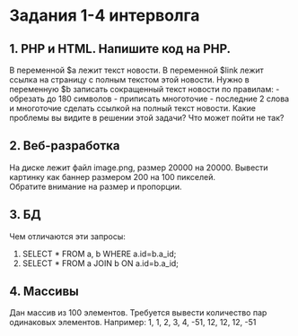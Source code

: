 **Задания 1-4 интерволга**
======================

**1. PHP и HTML. Напишите код на PHP.**
---------------------------------------
В переменной $a лежит текст новости. В переменной $link лежит ссылка на страницу с полным текстом этой новости.
Нужно в переменную $b записать сокращенный текст новости по правилам: - обрезать до 180 символов - приписать многоточие - 
последние 2 слова и многоточие сделать ссылкой на полный текст новости.
Какие проблемы вы видите в решении этой задачи? Что может пойти не так?

**2. Веб-разработка**
-----------------------
На диске лежит файл image.png, размер 20000 на 20000. Вывести картинку как баннер размером 200 на 100 пикселей.  
Обратите внимание на размер и пропорции.

**3. БД**
-----------
Чем отличаются эти запросы:
1. SELECT * FROM a, b WHERE a.id=b.a_id;
2. SELECT * FROM a JOIN b ON a.id=b.a_id;

**4. Массивы**
----------------
Дан массив из 100 элементов. Требуется вывести количество пар одинаковых элементов.
Например: 1, 1, 2, 3, 4, -51, 12, 12, 12, -51

